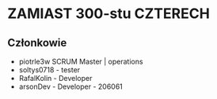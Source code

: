 # ZAMIAST 300-stu CZTERECH</br>
## Członkowie
- piotrle3w	SCRUM Master | operations
- soltys0718	-	tester		
- RafalKolin -	Developer
- arsonDev - Developer - 206061
